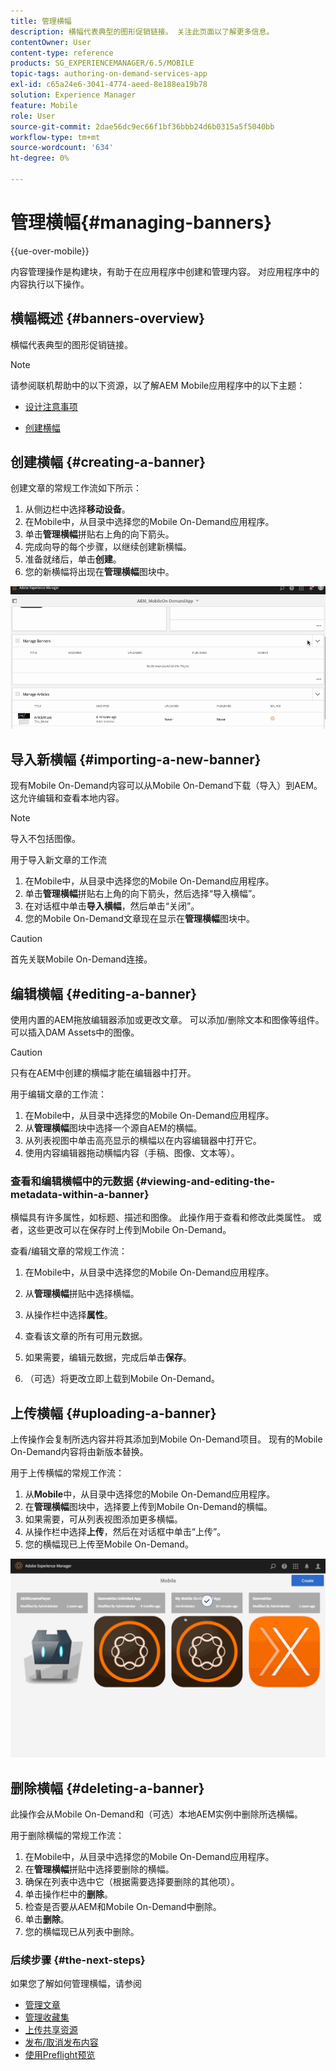 ```yaml
---
title: 管理横幅
description: 横幅代表典型的图形促销链接。 关注此页面以了解更多信息。
contentOwner: User
content-type: reference
products: SG_EXPERIENCEMANAGER/6.5/MOBILE
topic-tags: authoring-on-demand-services-app
exl-id: c65a24e6-3041-4774-aeed-8e188ea19b78
solution: Experience Manager
feature: Mobile
role: User
source-git-commit: 2dae56dc9ec66f1bf36bbb24d6b0315a5f5040bb
workflow-type: tm+mt
source-wordcount: '634'
ht-degree: 0%

---
```


# 管理横幅{#managing-banners}

{{ue-over-mobile}}

内容管理操作是构建块，有助于在应用程序中创建和管理内容。 对应用程序中的内容执行以下操作。

## 横幅概述 {#banners-overview}

横幅代表典型的图形促销链接。

>[!NOTE]
>
>请参阅联机帮助中的以下资源，以了解AEM Mobile应用程序中的以下主题：
>
>* [设计注意事项](https://helpx.adobe.com/digital-publishing-solution/help/design-app.html)
>
>* [创建横幅](https://helpx.adobe.com/digital-publishing-solution/help/creating-banners.html)
>

## 创建横幅 {#creating-a-banner}

创建文章的常规工作流如下所示：

1. 从侧边栏中选择&#x200B;**移动设备**。
1. 在Mobile中，从目录中选择您的Mobile On-Demand应用程序。
1. 单击&#x200B;**管理横幅**&#x200B;拼贴右上角的向下箭头。
1. 完成向导的每个步骤，以继续创建新横幅。
1. 准备就绪后，单击&#x200B;**创建**。
1. 您的新横幅将出现在&#x200B;**管理横幅**&#x200B;图块中。

![chlimage_1-6](assets/chlimage_1-6.gif)

## 导入新横幅 {#importing-a-new-banner}

现有Mobile On-Demand内容可以从Mobile On-Demand下载（导入）到AEM。 这允许编辑和查看本地内容。

>[!NOTE]
>
>导入不包括图像。

用于导入新文章的工作流

1. 在Mobile中，从目录中选择您的Mobile On-Demand应用程序。
1. 单击&#x200B;**管理横幅**&#x200B;拼贴右上角的向下箭头，然后选择“导入横幅”。
1. 在对话框中单击&#x200B;**导入横幅**，然后单击“关闭”。
1. 您的Mobile On-Demand文章现在显示在&#x200B;**管理横幅**&#x200B;图块中。

>[!CAUTION]
>
>首先关联Mobile On-Demand连接。

## 编辑横幅 {#editing-a-banner}

使用内置的AEM拖放编辑器添加或更改文章。 可以添加/删除文本和图像等组件。 可以插入DAM Assets中的图像。

>[!CAUTION]
>
>只有在AEM中创建的横幅才能在编辑器中打开。

用于编辑文章的工作流：

1. 在Mobile中，从目录中选择您的Mobile On-Demand应用程序。
1. 从&#x200B;**管理横幅**&#x200B;图块中选择一个源自AEM的横幅。
1. 从列表视图中单击高亮显示的横幅以在内容编辑器中打开它。
1. 使用内容编辑器拖动横幅内容（手稿、图像、文本等）。

### 查看和编辑横幅中的元数据 {#viewing-and-editing-the-metadata-within-a-banner}

横幅具有许多属性，如标题、描述和图像。 此操作用于查看和修改此类属性。 或者，这些更改可以在保存时上传到Mobile On-Demand。

查看/编辑文章的常规工作流：

1. 在Mobile中，从目录中选择您的Mobile On-Demand应用程序。
1. 从&#x200B;**管理横幅**&#x200B;拼贴中选择横幅。

1. 从操作栏中选择&#x200B;**属性**。
1. 查看该文章的所有可用元数据。
1. 如果需要，编辑元数据，完成后单击&#x200B;**保存**。
1. （可选）将更改立即上载到Mobile On-Demand。

## 上传横幅 {#uploading-a-banner}

上传操作会复制所选内容并将其添加到Mobile On-Demand项目。 现有的Mobile On-Demand内容将由新版本替换。

用于上传横幅的常规工作流：

1. 从&#x200B;**Mobile**&#x200B;中，从目录中选择您的Mobile On-Demand应用程序。
1. 在&#x200B;**管理横幅**&#x200B;图块中，选择要上传到Mobile On-Demand的横幅。
1. 如果需要，可从列表视图添加更多横幅。
1. 从操作栏中选择&#x200B;**上传**，然后在对话框中单击“上传”。
1. 您的横幅现已上传至Mobile On-Demand。

![chlimage_1-7](assets/chlimage_1-7.gif)

## 删除横幅 {#deleting-a-banner}

此操作会从Mobile On-Demand和（可选）本地AEM实例中删除所选横幅。

用于删除横幅的常规工作流：

1. 在Mobile中，从目录中选择您的Mobile On-Demand应用程序。
1. 在&#x200B;**管理横幅**&#x200B;拼贴中选择要删除的横幅。
1. 确保在列表中选中它（根据需要选择要删除的其他项）。
1. 单击操作栏中的&#x200B;**删除**。
1. 检查是否要从AEM和Mobile On-Demand中删除。
1. 单击&#x200B;**删除**。
1. 您的横幅现已从列表中删除。

### 后续步骤 {#the-next-steps}

如果您了解如何管理横幅，请参阅

* [管理文章](/help/mobile/mobile-on-demand-managing-articles.md)
* [管理收藏集](/help/mobile/mobile-on-demand-managing-collections.md)
* [上传共享资源](/help/mobile/mobile-on-demand-shared-resources.md)
* [发布/取消发布内容](/help/mobile/mobile-on-demand-publishing-unpublishing.md)
* [使用Preflight预览](/help/mobile/aem-mobile-manage-ondemand-services.md)
